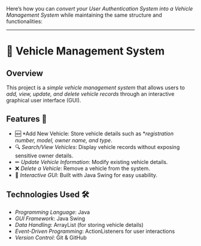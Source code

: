 Here’s how you can *convert your User Authentication System into a Vehicle Management System* while maintaining the same structure and functionalities:

---

# 🚗 Vehicle Management System

## Overview  
This project is a *simple vehicle management system* that allows users to *add, view, update, and delete vehicle records* through an interactive graphical user interface (GUI).

## Features 🚀  
- 🆕 *Add New Vehicle: Store vehicle details such as **registration number, model, owner name, and type*.  
- 🔍 *Search/View Vehicles*: Display vehicle records without exposing sensitive owner details.  
- ✏ *Update Vehicle Information*: Modify existing vehicle details.  
- ❌ *Delete a Vehicle*: Remove a vehicle from the system.  
- 🎨 *Interactive GUI*: Built with Java Swing for easy usability.  

## Technologies Used 🛠  
- *Programming Language*: Java  
- *GUI Framework*: Java Swing  
- *Data Handling*: ArrayList (for storing vehicle details)  
- *Event-Driven Programming*: ActionListeners for user interactions  
- *Version Control*: Git & GitHub  
